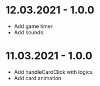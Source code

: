 # 12.03.2021 - 1.0.0

- Add game timer
- Add sounds

# 11.03.2021 - 1.0.0

- Add handleCardClick with logics
- Add card animation

